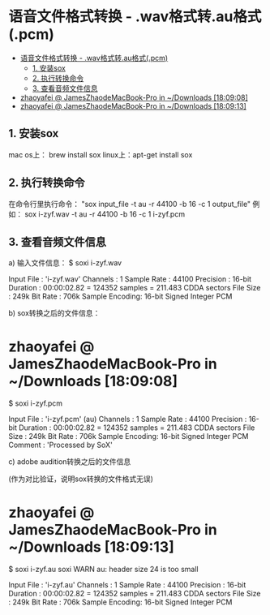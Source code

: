 # 语音文件格式转换 - .wav格式转.au格式(.pcm)

- [语音文件格式转换 - .wav格式转.au格式(.pcm)](#语音文件格式转换---wav格式转au格式pcm)
  - [1. 安装sox](#1-安装sox)
  - [2. 执行转换命令](#2-执行转换命令)
  - [3. 查看音频文件信息](#3-查看音频文件信息)
- [zhaoyafei @ JamesZhaodeMacBook-Pro in ~/Downloads [18:09:08]](#zhaoyafei--jameszhaodemacbook-pro-in-downloads-180908)
- [zhaoyafei @ JamesZhaodeMacBook-Pro in ~/Downloads [18:09:13]](#zhaoyafei--jameszhaodemacbook-pro-in-downloads-180913)

##  1. 安装sox
mac os上： brew install sox
linux上：apt-get install sox

## 2. 执行转换命令

在命令行里执行命令：
"sox input_file -t au -r 44100 -b 16 -c 1 output_file"
例如：
sox i-zyf.wav -t au -r 44100 -b 16 -c 1 i-zyf.pcm

## 3. 查看音频文件信息
a) 输入文件信息：
$ soxi i-zyf.wav

Input File : 'i-zyf.wav'
Channels : 1
Sample Rate : 44100
Precision : 16-bit
Duration : 00:00:02.82 = 124352 samples = 211.483 CDDA sectors
File Size : 249k
Bit Rate : 706k
Sample Encoding: 16-bit Signed Integer PCM

b) sox转换之后的文件信息：
# zhaoyafei @ JamesZhaodeMacBook-Pro in ~/Downloads [18:09:08]
$ soxi i-zyf.pcm

Input File : 'i-zyf.pcm' (au)
Channels : 1
Sample Rate : 44100
Precision : 16-bit
Duration : 00:00:02.82 = 124352 samples = 211.483 CDDA sectors
File Size : 249k
Bit Rate : 706k
Sample Encoding: 16-bit Signed Integer PCM
Comment : 'Processed by SoX'

c) adobe audition转换之后的文件信息

(作为对比验证，说明sox转换的文件格式无误)


# zhaoyafei @ JamesZhaodeMacBook-Pro in ~/Downloads [18:09:13]
$ soxi i-zyf.au
soxi WARN au: header size 24 is too small

Input File : 'i-zyf.au'
Channels : 1
Sample Rate : 44100
Precision : 16-bit
Duration : 00:00:02.82 = 124352 samples = 211.483 CDDA sectors
File Size : 249k
Bit Rate : 706k
Sample Encoding: 16-bit Signed Integer PCM